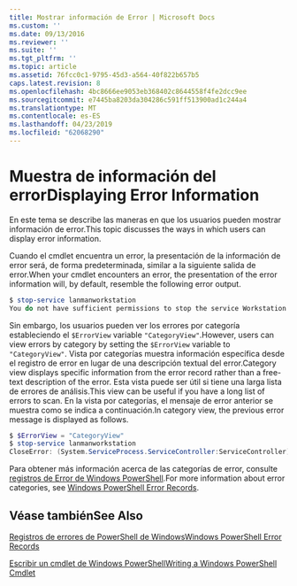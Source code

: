 ```yaml
---
title: Mostrar información de Error | Microsoft Docs
ms.custom: ''
ms.date: 09/13/2016
ms.reviewer: ''
ms.suite: ''
ms.tgt_pltfrm: ''
ms.topic: article
ms.assetid: 76fcc0c1-9795-45d3-a564-40f822b657b5
caps.latest.revision: 8
ms.openlocfilehash: 4bc8666ee9053eb368402c8644558f4fe2dcc9ee
ms.sourcegitcommit: e7445ba8203da304286c591ff513900ad1c244a4
ms.translationtype: MT
ms.contentlocale: es-ES
ms.lasthandoff: 04/23/2019
ms.locfileid: "62068290"
---
```

# <a name="displaying-error-information"></a><span data-ttu-id="6398c-102">Muestra de información del error</span><span class="sxs-lookup"><span data-stu-id="6398c-102">Displaying Error Information</span></span>

<span data-ttu-id="6398c-103">En este tema se describe las maneras en que los usuarios pueden mostrar información de error.</span><span class="sxs-lookup"><span data-stu-id="6398c-103">This topic discusses the ways in which users can display error information.</span></span>

<span data-ttu-id="6398c-104">Cuando el cmdlet encuentra un error, la presentación de la información de error será, de forma predeterminada, similar a la siguiente salida de error.</span><span class="sxs-lookup"><span data-stu-id="6398c-104">When your cmdlet encounters an error, the presentation of the error information will, by default, resemble the following error output.</span></span>

```powershell
$ stop-service lanmanworkstation
You do not have sufficient permissions to stop the service Workstation.
```

<span data-ttu-id="6398c-105">Sin embargo, los usuarios pueden ver los errores por categoría estableciendo el `$ErrorView` variable `"CategoryView"`.</span><span class="sxs-lookup"><span data-stu-id="6398c-105">However, users can view errors by category by setting the `$ErrorView` variable to `"CategoryView"`.</span></span> <span data-ttu-id="6398c-106">Vista por categorías muestra información específica desde el registro de error en lugar de una descripción textual del error.</span><span class="sxs-lookup"><span data-stu-id="6398c-106">Category view displays specific information from the error record rather than a free-text description of the error.</span></span> <span data-ttu-id="6398c-107">Esta vista puede ser útil si tiene una larga lista de errores de análisis.</span><span class="sxs-lookup"><span data-stu-id="6398c-107">This view can be useful if you have a long list of errors to scan.</span></span> <span data-ttu-id="6398c-108">En la vista por categorías, el mensaje de error anterior se muestra como se indica a continuación.</span><span class="sxs-lookup"><span data-stu-id="6398c-108">In category view, the previous error message is displayed as follows.</span></span>

```powershell
$ $ErrorView = "CategoryView"
$ stop-service lanmanworkstation
CloseError: (System.ServiceProcess.ServiceController:ServiceController) [stop-service], ServiceCommandException
```

<span data-ttu-id="6398c-109">Para obtener más información acerca de las categorías de error, consulte [registros de Error de Windows PowerShell](./windows-powershell-error-records.md).</span><span class="sxs-lookup"><span data-stu-id="6398c-109">For more information about error categories, see [Windows PowerShell Error Records](./windows-powershell-error-records.md).</span></span>

## <a name="see-also"></a><span data-ttu-id="6398c-110">Véase también</span><span class="sxs-lookup"><span data-stu-id="6398c-110">See Also</span></span>

[<span data-ttu-id="6398c-111">Registros de errores de PowerShell de Windows</span><span class="sxs-lookup"><span data-stu-id="6398c-111">Windows PowerShell Error Records</span></span>](./windows-powershell-error-records.md)

[<span data-ttu-id="6398c-112">Escribir un cmdlet de Windows PowerShell</span><span class="sxs-lookup"><span data-stu-id="6398c-112">Writing a Windows PowerShell Cmdlet</span></span>](./writing-a-windows-powershell-cmdlet.md)

